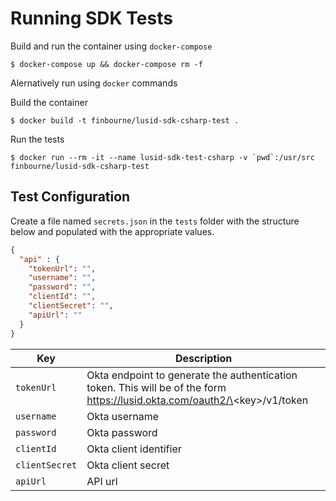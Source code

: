 # Running SDK Tests

Build and run the container using `docker-compose`

```
$ docker-compose up && docker-compose rm -f
```

Alernatively run using `docker` commands

Build the container
```
$ docker build -t finbourne/lusid-sdk-csharp-test .
```

Run the tests
```
$ docker run --rm -it --name lusid-sdk-test-csharp -v `pwd`:/usr/src finbourne/lusid-sdk-csharp-test
```

## Test Configuration

Create a file named `secrets.json` in the `tests` folder with the structure below and populated with the appropriate values.

``` json
{
  "api" : {
    "tokenUrl": "",
    "username": "",
    "password": "",
    "clientId": "",
    "clientSecret": "",
    "apiUrl": ""
  }
}
```

| Key | Description |
| --- | --- |
| `tokenUrl` | Okta endpoint to generate the authentication token.  This will be of the form https://lusid.okta.com/oauth2/\<key\>/v1/token |
| `username` | Okta username |
| `password` | Okta password |
| `clientId` | Okta client identifier |
| `clientSecret` | Okta client secret |
| `apiUrl` | API url |